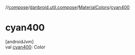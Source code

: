 //[compose](../../../index.md)/[danbroid.util.compose](../index.md)/[MaterialColors](index.md)/[cyan400](cyan400.md)

# cyan400

[androidJvm]\
val [cyan400](cyan400.md): Color
